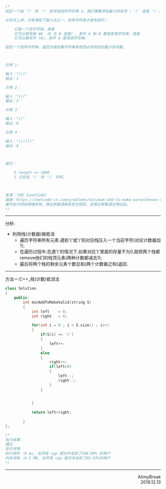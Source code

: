 ```C
/*
给定一个由 '(' 和 ')' 括号组成的字符串 S，我们需要添加最少的括号（ '(' 或是 ')'，可以在任何位置），以使得到的括号字符串有效。

从形式上讲，只有满足下面几点之一，括号字符串才是有效的：

    它是一个空字符串，或者
    它可以被写成 AB （A 与 B 连接）, 其中 A 和 B 都是有效字符串，或者
    它可以被写作 (A)，其中 A 是有效字符串。

给定一个括号字符串，返回为使结果字符串有效而必须添加的最少括号数。

 

示例 1：

输入："())"
输出：1

示例 2：

输入："((("
输出：3

示例 3：

输入："()"
输出：0

示例 4：

输入："()))(("
输出：4

 

提示：

    S.length <= 1000
    S 只包含 '(' 和 ')' 字符。

 

来源：力扣（LeetCode）
链接：https://leetcode-cn.com/problems/minimum-add-to-make-parentheses-valid
著作权归领扣网络所有。商业转载请联系官方授权，非商业转载请注明出处。
*/
```

***

分析:
+ 利用栈(计数器)做抵消
  + 遍历字符串所有元素.遇到'('或')'则对应栈压入一个当前字符(对应计数器加1);
  + 在遍历过程中,在遇'('的情况下,如果对应')'里面的存量不为0,就把两个栈都remove他们的栈顶元素(两种计数都减去1);
  + 最后将两个栈的剩余元素个数总和(两个计数器之和)返回.
  
  
***
方法一:C++\_栈(计数)抵消法
```C++
class Solution
{
    public:
        int minAddToMakeValid(string S)
        {
            int left    = 0;
            int right   = 0;
            
            for(int i = 0 ; i < S.size() ; i++)
            {
                if(S[i] == '(')
                {
                    left++;
                }
                else
                {
                    right++;
                    if(left>0)
                    {
                        left--;
                        right--;
                    }
                }
                

            }
            
            return left+right;
            
        }
};

/*
执行结果：
通过
显示详情
执行用时 :0 ms, 在所有 cpp 提交中击败了100.00% 的用户
内存消耗 :8.5 MB, 在所有 cpp 提交中击败了85.63%的用户
*/
```

***

<div align = right>
AlimyBreak
</div>
<div align = right>
2019.12.13
</div>